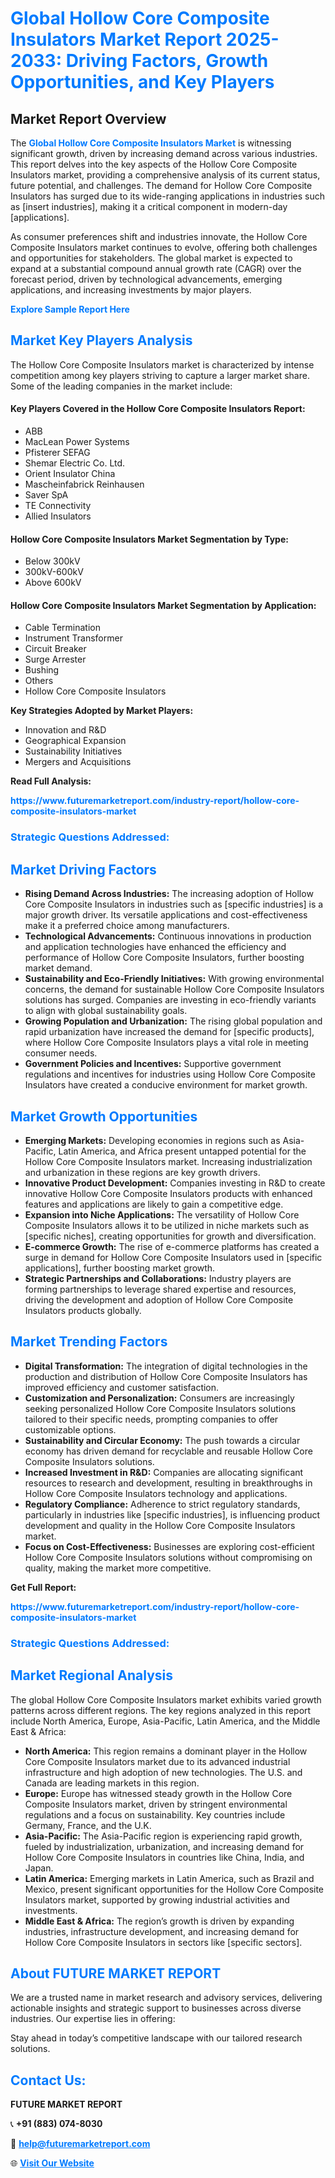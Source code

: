 <h1 style="color: #007BFF;">Global Hollow Core Composite Insulators Market Report 2025-2033: Driving Factors, Growth Opportunities, and Key Players</h1>

<section id="overview">
<h2>Market Report Overview</h2>
<p>The <a href="https://www.futuremarketreport.com/industry-report/hollow-core-composite-insulators-market" style="color: #007BFF; text-decoration: none;"><strong>Global Hollow Core Composite Insulators Market</strong></a> is witnessing significant growth, driven by increasing demand across various industries. This report delves into the key aspects of the Hollow Core Composite Insulators market, providing a comprehensive analysis of its current status, future potential, and challenges. The demand for Hollow Core Composite Insulators has surged due to its wide-ranging applications in industries such as [insert industries], making it a critical component in modern-day [applications].</p>
<p>As consumer preferences shift and industries innovate, the Hollow Core Composite Insulators market continues to evolve, offering both challenges and opportunities for stakeholders. The global market is expected to expand at a substantial compound annual growth rate (CAGR) over the forecast period, driven by technological advancements, emerging applications, and increasing investments by major players.</p>
</section>

<section id="overview">
<p><a href="https://www.futuremarketreport.com/request-sample/reportId=128423" style="color: #007BFF; text-decoration: none;"><strong>Explore Sample Report Here</strong></a></p>
</section>

<section id="key-players">
<h2 style="color: #007BFF;">Market Key Players Analysis</h2>
<p>The Hollow Core Composite Insulators market is characterized by intense competition among key players striving to capture a larger market share. Some of the leading companies in the market include:</p>
<h4>Key Players Covered in the Hollow Core Composite Insulators Report:</h4>
<ul><li>ABB</li><li>MacLean Power Systems</li><li>Pfisterer SEFAG</li><li>Shemar Electric Co. Ltd.</li><li>Orient Insulator China</li><li>Mascheinfabrick Reinhausen</li><li>Saver SpA</li><li>TE Connectivity</li><li>Allied Insulators</li></ul>
<h4>Hollow Core Composite Insulators Market Segmentation by Type:</h4>
<ul><li>Below 300kV</li><li>300kV-600kV</li><li>Above 600kV</li></ul>

<h4>Hollow Core Composite Insulators Market Segmentation by Application:</h4>
<ul><li>Cable Termination</li><li>Instrument Transformer</li><li>Circuit Breaker</li><li>Surge Arrester</li><li>Bushing</li><li>Others</li><li>Hollow Core Composite Insulators</li></ul>
<p><strong>Key Strategies Adopted by Market Players:</strong></p>
<ul>
<li>Innovation and R&D</li>
<li>Geographical Expansion</li>
<li>Sustainability Initiatives</li>
<li>Mergers and Acquisitions</li>
</ul>
</section>

<section>
<p><strong>Read Full Analysis: </strong></p><a href="https://www.futuremarketreport.com/industry-report/hollow-core-composite-insulators-market" style="color: #007BFF; text-decoration: none;"><strong>https://www.futuremarketreport.com/industry-report/hollow-core-composite-insulators-market</strong></a>
<h3 style="color: #007BFF;">Strategic Questions Addressed:</h3>
</section>

<section id="driving-factors">
<h2 style="color: #007BFF;">Market Driving Factors</h2>
<ul>
<li><strong>Rising Demand Across Industries:</strong> The increasing adoption of Hollow Core Composite Insulators in industries such as [specific industries] is a major growth driver. Its versatile applications and cost-effectiveness make it a preferred choice among manufacturers.</li>
<li><strong>Technological Advancements:</strong> Continuous innovations in production and application technologies have enhanced the efficiency and performance of Hollow Core Composite Insulators, further boosting market demand.</li>
<li><strong>Sustainability and Eco-Friendly Initiatives:</strong> With growing environmental concerns, the demand for sustainable Hollow Core Composite Insulators solutions has surged. Companies are investing in eco-friendly variants to align with global sustainability goals.</li>
<li><strong>Growing Population and Urbanization:</strong> The rising global population and rapid urbanization have increased the demand for [specific products], where Hollow Core Composite Insulators plays a vital role in meeting consumer needs.</li>
<li><strong>Government Policies and Incentives:</strong> Supportive government regulations and incentives for industries using Hollow Core Composite Insulators have created a conducive environment for market growth.</li>
</ul>
</section>

<section id="growth-opportunities">
<h2 style="color: #007BFF;">Market Growth Opportunities</h2>
<ul>
<li><strong>Emerging Markets:</strong> Developing economies in regions such as Asia-Pacific, Latin America, and Africa present untapped potential for the Hollow Core Composite Insulators market. Increasing industrialization and urbanization in these regions are key growth drivers.</li>
<li><strong>Innovative Product Development:</strong> Companies investing in R&D to create innovative Hollow Core Composite Insulators products with enhanced features and applications are likely to gain a competitive edge.</li>
<li><strong>Expansion into Niche Applications:</strong> The versatility of Hollow Core Composite Insulators allows it to be utilized in niche markets such as [specific niches], creating opportunities for growth and diversification.</li>
<li><strong>E-commerce Growth:</strong> The rise of e-commerce platforms has created a surge in demand for Hollow Core Composite Insulators used in [specific applications], further boosting market growth.</li>
<li><strong>Strategic Partnerships and Collaborations:</strong> Industry players are forming partnerships to leverage shared expertise and resources, driving the development and adoption of Hollow Core Composite Insulators products globally.</li>
</ul>
</section>

<section id="trending-factors">
<h2 style="color: #007BFF;">Market Trending Factors</h2>
<ul>
<li><strong>Digital Transformation:</strong> The integration of digital technologies in the production and distribution of Hollow Core Composite Insulators has improved efficiency and customer satisfaction.</li>
<li><strong>Customization and Personalization:</strong> Consumers are increasingly seeking personalized Hollow Core Composite Insulators solutions tailored to their specific needs, prompting companies to offer customizable options.</li>
<li><strong>Sustainability and Circular Economy:</strong> The push towards a circular economy has driven demand for recyclable and reusable Hollow Core Composite Insulators solutions.</li>
<li><strong>Increased Investment in R&D:</strong> Companies are allocating significant resources to research and development, resulting in breakthroughs in Hollow Core Composite Insulators technology and applications.</li>
<li><strong>Regulatory Compliance:</strong> Adherence to strict regulatory standards, particularly in industries like [specific industries], is influencing product development and quality in the Hollow Core Composite Insulators market.</li>
<li><strong>Focus on Cost-Effectiveness:</strong> Businesses are exploring cost-efficient Hollow Core Composite Insulators solutions without compromising on quality, making the market more competitive.</li>
</ul>
</section>

<section>
<p><strong>Get Full Report: </strong></p><a href="https://www.futuremarketreport.com/industry-report/hollow-core-composite-insulators-market" style="color: #007BFF; text-decoration: none;"><strong>https://www.futuremarketreport.com/industry-report/hollow-core-composite-insulators-market</strong></a>
<h3 style="color: #007BFF;">Strategic Questions Addressed:</h3>
</section>


<section id="regional-analysis">
<h2 style="color: #007BFF;">Market Regional Analysis</h2>
<p>The global Hollow Core Composite Insulators market exhibits varied growth patterns across different regions. The key regions analyzed in this report include North America, Europe, Asia-Pacific, Latin America, and the Middle East & Africa:</p>
<ul>
<li><strong>North America:</strong> This region remains a dominant player in the Hollow Core Composite Insulators market due to its advanced industrial infrastructure and high adoption of new technologies. The U.S. and Canada are leading markets in this region.</li>
<li><strong>Europe:</strong> Europe has witnessed steady growth in the Hollow Core Composite Insulators market, driven by stringent environmental regulations and a focus on sustainability. Key countries include Germany, France, and the U.K.</li>
<li><strong>Asia-Pacific:</strong> The Asia-Pacific region is experiencing rapid growth, fueled by industrialization, urbanization, and increasing demand for Hollow Core Composite Insulators in countries like China, India, and Japan.</li>
<li><strong>Latin America:</strong> Emerging markets in Latin America, such as Brazil and Mexico, present significant opportunities for the Hollow Core Composite Insulators market, supported by growing industrial activities and investments.</li>
<li><strong>Middle East & Africa:</strong> The region’s growth is driven by expanding industries, infrastructure development, and increasing demand for Hollow Core Composite Insulators in sectors like [specific sectors].</li>
</ul>
</section>

<footer>
<h2 style="color: #007BFF;">About FUTURE MARKET REPORT</h2>
<p>We are a trusted name in market research and advisory services, delivering actionable insights and strategic support to businesses across diverse industries. Our expertise lies in offering:</p>

<p>Stay ahead in today’s competitive landscape with our tailored research solutions.</p>

<h2 style="color: #007BFF;">Contact Us:</h2>
<p><strong>FUTURE MARKET REPORT</strong></p>
<p>📞 <strong>+91 (883) 074-8030</strong></p>
<p>📧 <strong><a href="mailto:help@futuremarketreport.com" style="color: #007BFF;">help@futuremarketreport.com</a></strong></p>
<p>🌐 <strong><a href="https://www.futuremarketreport.com/" style="color: #007BFF;">Visit Our Website</a></strong></p>
</footer>